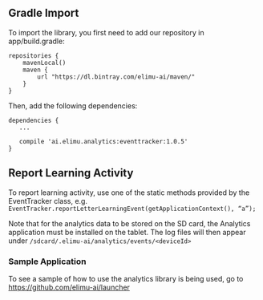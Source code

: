 ## Gradle Import

To import the library, you first need to add our repository in app/build.gradle:

```
repositories {
    mavenLocal()
    maven {
        url "https://dl.bintray.com/elimu-ai/maven/"
    }
}
```

Then, add the following dependencies:

```
dependencies {
   ...

   compile 'ai.elimu.analytics:eventtracker:1.0.5'
}
```

## Report Learning Activity

To report learning activity, use one of the static methods provided by the EventTracker class, e.g. `EventTracker.reportLetterLearningEvent(getApplicationContext(), “a”);`

Note that for the analytics data to be stored on the SD card, the Analytics application must be installed on the tablet. The log files will then appear under `/sdcard/.elimu-ai/analytics/events/<deviceId>`

### Sample Application

To see a sample of how to use the analytics library is being used, go to https://github.com/elimu-ai/launcher

